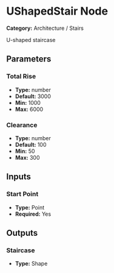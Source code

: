 
# UShapedStair Node

**Category:** Architecture / Stairs

U-shaped staircase

## Parameters


### Total Rise
- **Type:** number
- **Default:** 3000
- **Min:** 1000
- **Max:** 6000



### Clearance
- **Type:** number
- **Default:** 100
- **Min:** 50
- **Max:** 300



## Inputs


### Start Point
- **Type:** Point
- **Required:** Yes



## Outputs


### Staircase
- **Type:** Shape




